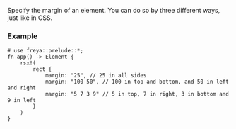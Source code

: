 Specify the margin of an element.
You can do so by three different ways, just like in CSS.

### Example

```rust, no_run
# use freya::prelude::*;
fn app() -> Element {
    rsx!(
        rect {
            margin: "25", // 25 in all sides
            margin: "100 50", // 100 in top and bottom, and 50 in left and right
            margin: "5 7 3 9" // 5 in top, 7 in right, 3 in bottom and 9 in left
        }
    )
}
```
